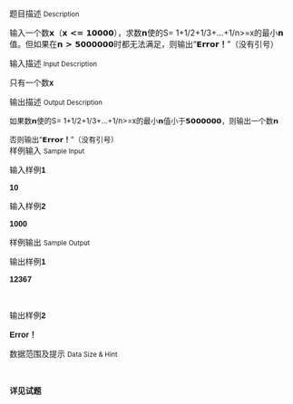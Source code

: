 <div class="panel panel-default">
<div class="area-title">
<span>
题目描述
<small>Description</small>
</span></div>
<div class="panel-body">

<p style=""><span style="">输入一个数</span><span style="font-family: DejaVu Sans,serif;"><span style=""><span><span style=""><strong>x</strong></span></span></span></span><span style="">（</span><span style="font-family: DejaVu Sans,serif;"><span style=""><span><span style=""><strong>x &lt;= 10000</strong></span></span></span></span><span style="">），求数</span><span style="font-family: DejaVu Sans,serif;"><span style=""><span><span style=""><strong>n</strong></span></span></span></span><span style="">使的S= 1+1/2+1/3+…+1/n&gt;=x的最小</span><span style="font-family: DejaVu Sans,serif;"><span style=""><span><span style=""><strong>n</strong></span></span></span></span><span style="">值。但如果在</span><span style="font-family: DejaVu Sans,serif;"><span style=""><span><span style=""><strong>n &gt; 5000000</strong></span></span></span></span><span style="">时都无法满足，则输出“</span><span style="font-family: DejaVu Sans,serif;"><span style=""><span><span style=""><strong>Error</strong></span></span></span></span><span style=""><strong>！</strong></span><span style="">”（没有引号）</span></p>

</div>
</div>

<div class="panel panel-default">
<div class="area-title">
<span>
输入描述
<small>Input Description</small>
</span></div>
<div class="panel-body">
<p style=""><span style="">只有一个数</span><span style="font-family: Calibri,sans-serif;"><span><span style=""><strong>x</strong></span></span></span></p>

</div>
</div>
<div  class="panel panel-default">
<div class="area-title">
<span>
输出描述
<small>Output Description</small>
</span></div>
<div class="panel-body">

<p style="margin-bottom: 0cm;"><span style="font-size: small;">如果数</span><span style="font-family: DejaVu Sans,serif;"><span style="font-size: small;"><span lang="en-US"><span style="font-size: small;"><strong>n</strong></span></span></span></span><span style="font-size: small;">使的<span style="font-size: small;">S= 1+1/2+1/3+&hellip;+1/n&gt;=x的</span>最小</span><span style="font-family: DejaVu Sans,serif;"><span style="font-size: small;"><span lang="en-US"><span style="font-size: small;"><strong>n</strong></span></span></span></span><span style="font-size: small;">值小于</span><span style="font-family: DejaVu Sans,serif;"><span style="font-size: small;"><span lang="en-US"><span style="font-size: small;"><strong>5000000</strong></span></span></span></span><span style="font-size: small;">，则输出一个数</span><span style="font-family: DejaVu Sans,serif;"><span style="font-size: small;"><span lang="en-US"><span style="font-size: small;"><strong>n</strong></span></span></span></span></p>
<p style="margin-bottom: 0cm;"><span style="font-size: small;">否则输出</span><span style="font-size: small;">&ldquo;</span><span style="font-family: DejaVu Sans,serif;"><span style="font-size: small;"><span lang="en-US"><span style="font-size: small;"><strong>Error</strong></span></span></span></span><span style="font-size: small;"><strong>！</strong></span><span style="font-size: small;">&rdquo;（没有引号）</span></p>

</div>
</div>


<div class="panel panel-default">
<div class="area-title">
<span>
样例输入
<small>Sample Input</small>
</span></div>
<div class="panel-body">
<p style=""><span style="">输入样例</span><span style="font-family: Calibri,sans-serif;"><span><span style=""><strong>1</strong></span></span></span></p>
<p style=""><span style="font-family: Calibri,sans-serif;"><span style=""><span><strong>10</strong></span></span></span></p>
<p style=""><span style="">输入样例</span><span style="font-family: Calibri,sans-serif;"><span><span style=""><strong>2</strong></span></span></span></p>
<p style=""><span style="font-family: Calibri,sans-serif;"><span style=""><span><strong>1000</strong></span></span></span></p>

</div>
</div>

<div class="panel panel-default">
<div class="area-title">
<span>
样例输出
<small>Sample Output</small>
</span></div>
<div class="panel-body">
<p style=""><span style="">输出样例</span><span style="font-family: Calibri,sans-serif;"><span><span style=""><strong>1</strong></span></span></span></p>
<p style=""><span style="font-family: Calibri,sans-serif;"><span style=""><span><strong>12367</strong></span></span></span></p>
<p style=""> </p>
<p style=""><span style="">输出样例</span><span style="font-family: Calibri,sans-serif;"><span><span style=""><strong>2</strong></span></span></span></p>
<p style=""><span style="font-family: Calibri,sans-serif;"><span style=""><span><strong>Error</strong></span></span></span><span style=""><strong>！</strong></span></p>

</div>
</div>

<div class="panel panel-default">
<div class="area-title">
<span>
数据范围及提示
<small>Data Size & Hint</small>
</span></div>
<div class="panel-body">
<p> </p>
<p style=""><span style="font-family: Calibri,sans-serif;"><span style=""><span><strong>详见试题<br></strong></span></span></span></p>
</div>
</div>